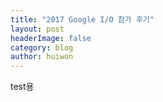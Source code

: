 ```yaml
---
title: "2017 Google I/O 참가 후기"
layout: post
headerImage: false
category: blog
author: huiwon
---
```



test용